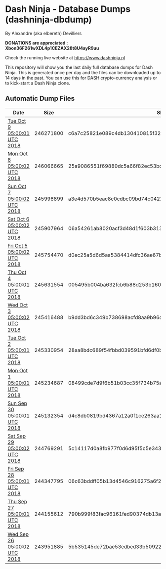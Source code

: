 # Dash Ninja - Database Dumps (dashninja-dbdump)
By Alexandre (aka elbereth) Devilliers

**DONATIONS are appreciated : Xbon36F261wXDL4p1CEZAX28t8U4ayR9uu**

Check the running live website at https://www.dashninja.pl

This repository will show you the last daily full database dumps for Dash Ninja. This is generated once per day and the files can be downloaded up to 14 days in the past.
You can use this for DASH crypto-currency analysis or to kick-start a Dash Ninja clone.


## Automatic Dump Files
| Date | Size | SHA256 |
|--|--|--|
| [Tue Oct  9 05:00:01 UTC 2018](https://transfer.sh/10mhrf/dashninja-dbdump-20181009070001.tar.bz2) | 246271800 | c6a7c25821e089c4db130410815f328cccc7aa57b954a055f0d6d05639a8b4d4 | 
| [Mon Oct  8 05:00:02 UTC 2018](https://transfer.sh/1P9jw/dashninja-dbdump-20181008070002.tar.bz2) | 246066665 | 25a9086551f69880dc5a66f82ec53bcd8a6c7b98a6bb49841cb8453cba87a5f6 | 
| [Sun Oct  7 05:00:02 UTC 2018](https://transfer.sh/QPTHg/dashninja-dbdump-20181007070002.tar.bz2) | 245998899 | a3e4d570b5eac8c0cdbc09bd74c042110796400a531e71453c498e7eba0c39f2 | 
| [Sat Oct  6 05:00:02 UTC 2018](https://transfer.sh/104w3a/dashninja-dbdump-20181006070002.tar.bz2) | 245907964 | 06a54261ab8020acf3d48d1f603b31357ef513eb88b8f873de53cf00d4e2fd9e | 
| [Fri Oct  5 05:00:02 UTC 2018](https://transfer.sh/lfNpZ/dashninja-dbdump-20181005070002.tar.bz2) | 245754470 | d0ec25a5d6d5aa5384414dfc36ae67b66a7408c568c8c9c2afe9ffe01d5091ac | 
| [Thu Oct  4 05:00:01 UTC 2018](https://transfer.sh/mqBke/dashninja-dbdump-20181004070001.tar.bz2) | 245631554 | 005495b004ba632fcb6b88d253b1603ddf46be5a0545e965f4ddb7c21bb2c62a | 
| [Wed Oct  3 05:00:02 UTC 2018](https://transfer.sh/RScJg/dashninja-dbdump-20181003070002.tar.bz2) | 245416488 | b9dd3bd6c349b738698acfd8aa9b96cd77b629884bd91f8a9b534fbf9b679060 | 
| [Tue Oct  2 05:00:01 UTC 2018](https://transfer.sh/5VaDW/dashninja-dbdump-20181002070001.tar.bz2) | 245330954 | 28aa8bdc689f54fbbd039591bfd6df0b2d29787804318887849692c37515d1ca | 
| [Mon Oct  1 05:00:01 UTC 2018](https://transfer.sh/jc2Kw/dashninja-dbdump-20181001070001.tar.bz2) | 245234687 | 08499cde7d9f6b51b03cc35f734b75a60f6212e5ae5923ad726f2e79d8529513 | 
| [Sun Sep 30 05:00:01 UTC 2018](https://transfer.sh/Gi05K/dashninja-dbdump-20180930070001.tar.bz2) | 245132354 | d4c8db0819bd4367a12a0f1ce263aa1379db68e90faf4164c54999e47224bbc8 | 
| [Sat Sep 29 05:00:02 UTC 2018](https://transfer.sh/Ie0Cl/dashninja-dbdump-20180929070002.tar.bz2) | 244769291 | 5c14117d0a8fb977f0d6d95f5c5e34359b3d7ee7aca64f65b5967484c7b6ba13 | 
| [Fri Sep 28 05:00:01 UTC 2018](https://transfer.sh/NjVMQ/dashninja-dbdump-20180928070001.tar.bz2) | 244347795 | 06c63bddff05b13d4546c916275a6f2c773c4addcf0cead2c7e6ff7cc60781f0 | 
| [Thu Sep 27 05:00:01 UTC 2018](https://transfer.sh/xAvMv/dashninja-dbdump-20180927070001.tar.bz2) | 244155612 | 790b999f83fac96161fed90374db13ae3c1171f5742be26e78b65c29422cddea | 
| [Wed Sep 26 05:00:02 UTC 2018](https://transfer.sh/13ImUT/dashninja-dbdump-20180926070002.tar.bz2) | 243951885 | 5b535145de72bae53edbed33b50922cf6619d0e112d84b21ea56421c532be1a4 | 
